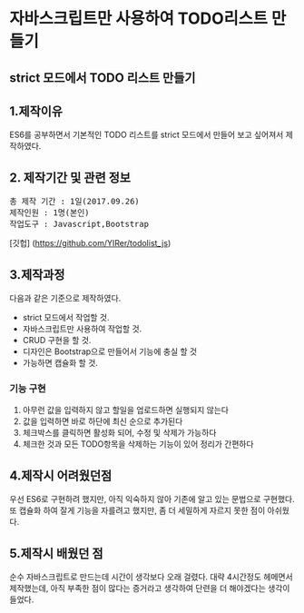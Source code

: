 자바스크립트만 사용하여 TODO리스트 만들기
===============================
strict 모드에서 TODO 리스트 만들기
---------------------------------

## 1.제작이유

ES6를 공부하면서 기본적인 TODO 리스트를 strict 모드에서 만들어 보고 싶어져서 제작하였다.

## 2. 제작기간 및 관련 정보

<pre>
총 제작 기간 : 1일(2017.09.26)
제작인원 : 1명(본인)
작업도구 : Javascript,Bootstrap
</pre>

[깃헙] (https://github.com/YIRer/todolist_js)

## 3.제작과정

다음과 같은 기준으로 제작하였다.

* strict 모드에서 작업할 것.
* 자바스크립트만 사용하여 작업할 것.
* CRUD 구현을 할 것.
* 디자인은 Bootstrap으로 만들어서 기능에 충실 할 것
* 가능하면 캡슐화 할 것.

### 기능 구현
1. 아무런 값을 입력하지 않고 할일을 업로드하면 실행되지 않는다
2. 값을 입력하면 바로 하단에 최신 순으로 추가된다
3. 체크박스를 클릭하면 활성화 되어, 수정 및 삭제가 가능하다
4. 체크한 것과 모든 TODO항목을 삭제하는 기능이 있어 정리가 간편하다

## 4.제작시 어려웠던점

우선 ES6로 구현하려 했지만, 아직 익숙하지 않아 기존에 알고 있는 문법으로 구현했다. 또 캡슐화 하여 잘게 기능을 자를려고 했지만, 좀 더 세밀하게 자르지 못한 점이 아쉬웠다.

## 5.제작시 배웠던 점

순수 자바스크립트로 만드는데 시간이 생각보다 오래 걸렸다. 대략 4시간정도 헤메면서 제작했는데, 아직 부족한 점이 많다는 증거라고 생각하여 단련을 더 해야겠다는 생각이 들었다.